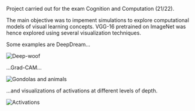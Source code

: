 Project carried out for the exam Cognition and Computation (21/22).

The main objective was to impement simulations to explore computational models of visual learning concepts.
VGG-16 pretrained on ImageNet was hence explored using several visualization techniques.

Some examples are DeepDream...

![Deep-woof](/images/deep_dreams.png)

...Grad-CAM... 

![Gondolas and animals](/images/grad_cam.png)

...and visualizations of activations at different levels of depth.

![Activations](/images/activations_viz.png)